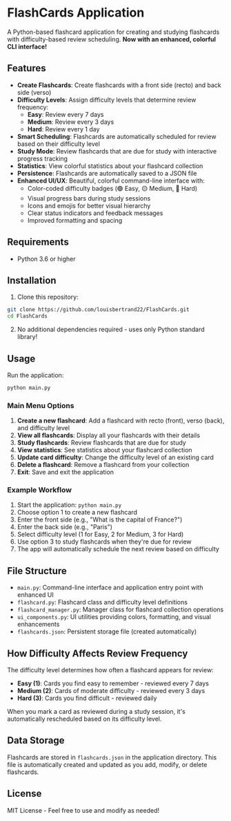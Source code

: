 # FlashCards Application

A Python-based flashcard application for creating and studying flashcards with difficulty-based review scheduling. **Now with an enhanced, colorful CLI interface!**

## Features

- **Create Flashcards**: Create flashcards with a front side (recto) and back side (verso)
- **Difficulty Levels**: Assign difficulty levels that determine review frequency:
  - **Easy**: Review every 7 days
  - **Medium**: Review every 3 days
  - **Hard**: Review every 1 day
- **Smart Scheduling**: Flashcards are automatically scheduled for review based on their difficulty level
- **Study Mode**: Review flashcards that are due for study with interactive progress tracking
- **Statistics**: View colorful statistics about your flashcard collection
- **Persistence**: Flashcards are automatically saved to a JSON file
- **Enhanced UI/UX**: Beautiful, colorful command-line interface with:
  - Color-coded difficulty badges (🟢 Easy, 🟡 Medium, 🔴 Hard)
  - Visual progress bars during study sessions
  - Icons and emojis for better visual hierarchy
  - Clear status indicators and feedback messages
  - Improved formatting and spacing

## Requirements

- Python 3.6 or higher

## Installation

1. Clone this repository:
```bash
git clone https://github.com/louisbertrand22/FlashCards.git
cd FlashCards
```

2. No additional dependencies required - uses only Python standard library!

## Usage

Run the application:
```bash
python main.py
```

### Main Menu Options

1. **Create a new flashcard**: Add a flashcard with recto (front), verso (back), and difficulty level
2. **View all flashcards**: Display all your flashcards with their details
3. **Study flashcards**: Review flashcards that are due for study
4. **View statistics**: See statistics about your flashcard collection
5. **Update card difficulty**: Change the difficulty level of an existing card
6. **Delete a flashcard**: Remove a flashcard from your collection
7. **Exit**: Save and exit the application

### Example Workflow

1. Start the application: `python main.py`
2. Choose option 1 to create a new flashcard
3. Enter the front side (e.g., "What is the capital of France?")
4. Enter the back side (e.g., "Paris")
5. Select difficulty level (1 for Easy, 2 for Medium, 3 for Hard)
6. Use option 3 to study flashcards when they're due for review
7. The app will automatically schedule the next review based on difficulty

## File Structure

- `main.py`: Command-line interface and application entry point with enhanced UI
- `flashcard.py`: Flashcard class and difficulty level definitions
- `flashcard_manager.py`: Manager class for flashcard collection operations
- `ui_components.py`: UI utilities providing colors, formatting, and visual enhancements
- `flashcards.json`: Persistent storage file (created automatically)

## How Difficulty Affects Review Frequency

The difficulty level determines how often a flashcard appears for review:

- **Easy (1)**: Cards you find easy to remember - reviewed every 7 days
- **Medium (2)**: Cards of moderate difficulty - reviewed every 3 days
- **Hard (3)**: Cards you find difficult - reviewed daily

When you mark a card as reviewed during a study session, it's automatically rescheduled based on its difficulty level.

## Data Storage

Flashcards are stored in `flashcards.json` in the application directory. This file is automatically created and updated as you add, modify, or delete flashcards.

## License

MIT License - Feel free to use and modify as needed!